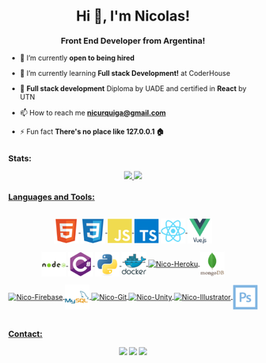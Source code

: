 <h1 align="center">Hi 👋, I'm Nicolas!</h1>
<h3 align="center">Front End Developer from Argentina!</h3>

- 🔭 I’m currently **open to being hired**
- 🌱 I’m currently learning **Full stack Development!** at CoderHouse

- 📜 **Full stack development** Diploma by UADE and certified in **React** by UTN

- 📫 How to reach me **nicurquiga@gmail.com**

- ⚡ Fun fact **There's no place like 127.0.0.1 🏠**

##

<h3 align="left">Stats:</h3>
<div align="center">
    <a href="https://github.com/nicourquia">
    <img height="180em" src="https://github-readme-stats.vercel.app/api?username=nicourquia&show_icons=true&theme=omni&include_all_commits=true&count_private=true"/>
    <img height="180em" src="https://github-readme-stats.vercel.app/api/top-langs/?username=nicourquia&layout=compact&langs_count=7&theme=omni"/>
</div>

<h3 align="left">Languages and Tools:</h3>

<br>
<div align="center">
    <img align="center" alt="Nico-HTML" width="50" src="https://raw.githubusercontent.com/devicons/devicon/master/icons/html5/html5-original.svg">
    <img align="center" alt="Nico-CSS" width="50" src="https://raw.githubusercontent.com/devicons/devicon/master/icons/css3/css3-original.svg">
    <img align="center" alt="Nico-Js" width="50" src="https://raw.githubusercontent.com/devicons/devicon/master/icons/javascript/javascript-plain.svg">
    <img align="center" alt="Nico-Ts" width="50" src="https://raw.githubusercontent.com/devicons/devicon/master/icons/typescript/typescript-plain.svg">
    <img align="center" alt="Nico-React" width="50" src="https://raw.githubusercontent.com/devicons/devicon/master/icons/react/react-original.svg">
    <img align="center" alt="Nico-Vuejs" width="50" src="https://raw.githubusercontent.com/devicons/devicon/master/icons/vuejs/vuejs-original-wordmark.svg"/>
</div>
<br>
<div align="center">
    <img align="center" alt="Nico-NodeJS" width="50" src="https://raw.githubusercontent.com/devicons/devicon/master/icons/nodejs/nodejs-original-wordmark.svg"/>
    <img align="center" alt="Nico-CSharp" width="50" src="https://raw.githubusercontent.com/devicons/devicon/master/icons/csharp/csharp-original.svg">
    <img align="center" alt="Nico-Python" width="50" src="https://raw.githubusercontent.com/devicons/devicon/master/icons/python/python-original.svg">
    <img align="center" alt="Nico-Docker"width="50" src="https://raw.githubusercontent.com/devicons/devicon/master/icons/docker/docker-original-wordmark.svg"/>
    <img align="center" alt="Nico-Heroku" width="50" src="https://www.vectorlogo.zone/logos/heroku/heroku-icon.svg"/>
    <img align="center" alt="Nico-MongoDB" width="50" src="https://raw.githubusercontent.com/devicons/devicon/master/icons/mongodb/mongodb-original-wordmark.svg"/>
</div>
<br>
<div align="center">
    <img align="center" alt="Nico-Firebase" width="50" src="https://www.vectorlogo.zone/logos/firebase/firebase-icon.svg"/>
    <img align="center" alt="Nico-MySQL" width="50" src="https://raw.githubusercontent.com/devicons/devicon/master/icons/mysql/mysql-original-wordmark.svg"/>
    <img align="center" alt="Nico-Git" width="50" src="https://www.vectorlogo.zone/logos/git-scm/git-scm-icon.svg"/>
    <img align="center" alt="Nico-Unity" width="50" src="https://www.vectorlogo.zone/logos/unity3d/unity3d-icon.svg"/>
    <img align="center" alt="Nico-Illustrator" width="50" src="https://www.vectorlogo.zone/logos/adobe_illustrator/adobe_illustrator-icon.svg"/>
    <img align="center" alt="Nico-Photoshop" width="50" src="https://raw.githubusercontent.com/devicons/devicon/master/icons/photoshop/photoshop-line.svg"/>
</div>
<br>
<h3>Contact:</h3>
<div align="center"> 
    <a href="https://instagram.com/nicourquia" target="_blank"><img src="https://img.shields.io/badge/-Instagram-%23E4405F?style=for-the-badge&logo=instagram&logoColor=white" target="_blank"></a>
    <a href = "mailto:nicurquiga@gmail.com"><img src="https://img.shields.io/badge/-Gmail-%23333?style=for-the-badge&logo=gmail&logoColor=white" target="_blank"></a>
    <a href="https://www.linkedin.com/in/nicolasurquia" target="_blank"><img src="https://img.shields.io/badge/-LinkedIn-%230077B5?style=for-the-badge&logo=linkedin&logoColor=white" target="_blank"></a> 
</div>
